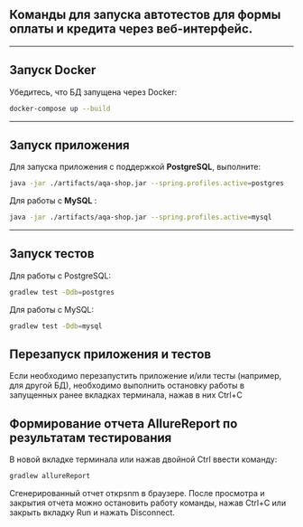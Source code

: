 
## Команды для запуска автотестов для формы оплаты и кредита через веб-интерфейс.
---

## Запуск Docker

Убедитесь, что БД запущена через Docker: 
```bash
docker-compose up --build
```
---

## Запуск приложения

Для запуска приложения с поддержкой **PostgreSQL**, выполните:

```bash
java -jar ./artifacts/aqa-shop.jar --spring.profiles.active=postgres
```

Для работы с **MySQL** :

```bash
java -jar ./artifacts/aqa-shop.jar --spring.profiles.active=mysql
```
---

## Запуск тестов
Для работы с PostgreSQL:
``` bash
gradlew test -Ddb=postgres
```
Для работы с  MySQL:
``` bash
gradlew test -Ddb=mysql
```
## Перезапуск приложения и тестов

Если необходимо перезапустить приложение и/или тесты (например, для другой БД), необходимо выполнить остановку работы в запущенных ранее вкладках терминала, нажав в них Ctrl+С

## Формирование отчета AllureReport по результатам тестирования

В новой вкладке терминала или нажав двойной Ctrl ввести команду:
``` bash
gradlew allureReport 
```
Сгенерированный отчет открsnm в браузере. После просмотра и закрытия отчета можно остановить работу команды, нажав Ctrl+С или закрыть вкладку Run и нажать Disconnect.
